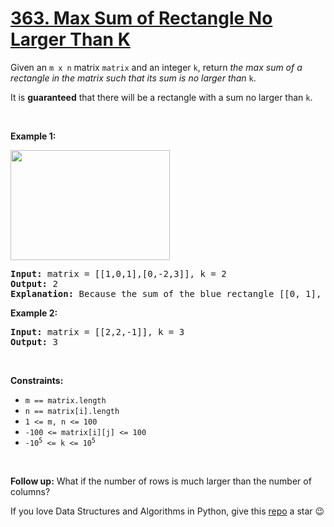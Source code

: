 # [363. Max Sum of Rectangle No Larger Than K][title]

<p>Given an <code>m x n</code> matrix <code>matrix</code> and an integer <code>k</code>, return <em>the max sum of a rectangle in the matrix such that its sum is no larger than</em> <code>k</code>.</p>
<p>It is <strong>guaranteed</strong> that there will be a rectangle with a sum no larger than <code>k</code>.</p>
<p> </p>
<p><strong>Example 1:</strong></p>
<img alt="" src="https://assets.leetcode.com/uploads/2021/03/18/sum-grid.jpg" style="width: 255px; height: 176px;"/>
<pre><strong>Input:</strong> matrix = [[1,0,1],[0,-2,3]], k = 2
<strong>Output:</strong> 2
<strong>Explanation:</strong> Because the sum of the blue rectangle [[0, 1], [-2, 3]] is 2, and 2 is the max number no larger than k (k = 2).
</pre>
<p><strong>Example 2:</strong></p>
<pre><strong>Input:</strong> matrix = [[2,2,-1]], k = 3
<strong>Output:</strong> 3
</pre>
<p> </p>
<p><strong>Constraints:</strong></p>
<ul>
<li><code>m == matrix.length</code></li>
<li><code>n == matrix[i].length</code></li>
<li><code>1 &lt;= m, n &lt;= 100</code></li>
<li><code>-100 &lt;= matrix[i][j] &lt;= 100</code></li>
<li><code>-10<sup>5</sup> &lt;= k &lt;= 10<sup>5</sup></code></li>
</ul>
<p> </p>
<p><strong>Follow up:</strong> What if the number of rows is much larger than the number of columns?</p>


If you love Data Structures and Algorithms in Python, give this [repo][me] a star :wink:

[title]: https://leetcode.com/problems/max-sum-of-rectangle-no-larger-than-k
[me]: https://github.com/bumblebee211196/awesome-python-leetcode